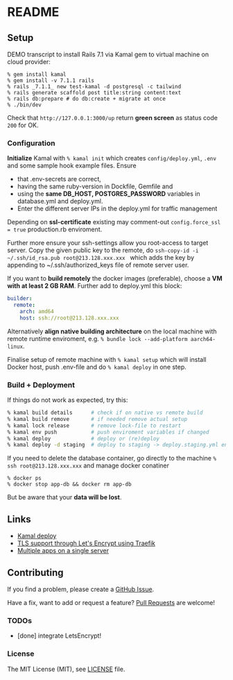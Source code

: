 # README

## Setup

DEMO transcript to install Rails 7.1 via Kamal gem to virtual machine on cloud
provider:

    % gem install kamal
    % gem install -v 7.1.1 rails
    % rails _7.1.1_ new test-kamal -d postgresql -c tailwind
    % rails generate scaffold post title:string content:text
    % rails db:prepare # do db:create + migrate at once
    % ./bin/dev

Check that `http://127.0.0.1:3000/up` return **green screen** as status code `200`
for OK.

### Configuration

**Initialize** Kamal with `% kamal init` which creates `config/deploy.yml`, `.env`
and some sample hook example files. Ensure

* that .env-secrets are correct,
* having the same ruby-version in Dockfile, Gemfile and
* using the **same DB_HOST, POSTGRES_PASSWORD** variables in database.yml and deploy.yml.
* Enter the different server IPs in the deploy.yml for traffic management

Depending on **ssl-certificate** existing may comment-out `config.force_ssl = true`
production.rb enviroment.

Further more ensure your ssh-settings allow you root-access to target server.
Copy the given public key to the remote, do
`ssh-copy-id -i ~/.ssh/id_rsa.pub root@213.128.xxx.xxx ` which adds the key by
appending to ~/.ssh/authorized_keys file of remote server user.

If you want to **build remotely** the docker images (preferable), choose a **VM with
at least 2 GB RAM**. Further add to deploy.yml this block:

```yaml
builder:
  remote:
    arch: amd64
    host: ssh://root@213.128.xxx.xxx
```

Alternatively **align native building architecture** on the local machine with
remote runtime enviroment, e.g. `% bundle lock --add-platform aarch64-linux`.

Finalise setup of remote machine with `% kamal setup` which will install Docker
host, push .env-file and do `% kamal deploy` in one step.

### Build + Deployment

If things do not work as expected, try this:

```sh
% kamal build details      # check if on native vs remote build
% kamal build remove       # if needed remove actual setup
% kamal lock release       # remove lock-file to restart
% kamal env push           # push enviroment variables if changed
% kamal deploy             # deploy or (re)deploy
% kamal deploy -d staging  # deploy to staging -> deploy.staging.yml enviroment
```

If you need to delete the database container, go directly to the machine
`% ssh root@213.128.xxx.xxx` and manage docker conatiner

```
% docker ps
% docker stop app-db && docker rm app-db
```

But be aware that your **data will be lost**.

## Links

* [Kamal deploy](https://kamal-deploy.org/)
* [TLS support through Let's Encrypt using Traefik](https://github.com/basecamp/kamal/discussions/112)
* [Multiple apps on a single server](https://www.erikminkel.com/2023/09/29/using-kamal-to-host-multiple-apps-on-a-single-server/)

## Contributing

If you find a problem, please create a [GitHub Issue](https://github.com/netzfisch/test_kamal/issues).

Have a fix, want to add or request a feature? [Pull Requests](https://github.com/netzfisch/test_kamal/pulls) are welcome!

### TODOs

- [done] integrate LetsEncrypt!

### License

The MIT License (MIT), see [LICENSE](https://github.com/netzfisch/test_kamal/blob/master/LICENSE) file.
